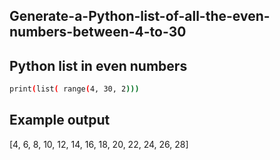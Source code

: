 ## Generate-a-Python-list-of-all-the-even-numbers-between-4-to-30
## Python list in even numbers 
```sh
print(list( range(4, 30, 2)))

```
## Example output
[4, 6, 8, 10, 12, 14, 16, 18, 20, 22, 24, 26, 28]
